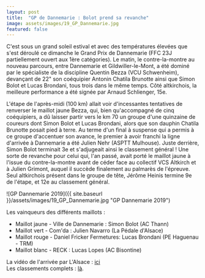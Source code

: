 ```yaml
---
layout: post
title:  "GP de Dannemarie : Bolot prend sa revanche"
image: assets/images/19_GP_Dannemarie.jpg
featured: false
---
```


C'est sous un grand soleil estival et avec des températures élevées que s'est déroulé ce dimanche le Grand Prix de Dannemarie (FFC 23J partiellement ouvert aux 1ère catégories). Le matin, le contre-la-montre au nouveau parcours, entre Dannemarie et Gildwiller-le-Mont, a été dominé par le spécialiste de la discipline Quentin Bezza (VCU Schwenheim), devançant de 22" son coéquipier Antonin Chatila Brunotte ainsi que Simon Bolot et Lucas Brondani, tous trois dans le même temps. Côté altkirchois, la meilleure performance a été signée par Arnaud Schlienger, 15e.

L'étape de l'après-midi (100 km) allait voir d'incessantes tentatives de renverser le maillot jaune Bezza, qui, bien qu'accompagné de cinq coéquipiers, a dû laisser partir vers le km 70 un groupe d'une quinzaine de coureurs dont Simon Bolot et Lucas Brondani, alors que son dauphin Chatila Brunotte posait pied à terre. Au terme d'un final à suspense qui a permis à ce groupe d'accentuer son avance, le premier à avoir franchi la ligne d'arrivée à Dannemarie a été Julien Nehr (ASPTT Mulhouse). Juste derrière, Simon Bolot terminait 3e et s'adjugeait ainsi le classement général ! Une sorte de revanche pour celui qui, l'an passé, avait porté le maillot jaune à l'issue du contre-la-montre avant de céder face au collectif VCS Altkirch et à Julien Grimont, auquel il succède finalement au palmarès de l'épreuve. Seul altkirchois présent dans le groupe de tête, Jérôme Heinis termine 9e de l'étape, et 12e au classement général.

![GP Dannemarie 2019]({{ site.baseurl }}/assets/images/19_GP_Dannemarie.jpg "GP Dannemarie 2019")

Les vainqueurs des différents maillots :

*   Maillot jaune - Ville de Dannemarie : Simon Bolot (AC Thann)
*   Maillot vert - Com'da : Julien Navarro (La Pédale d'Alsace)
*   Maillot rouge - Daniel Fricker Fermetures: Lucas Brondani (PE Haguenau - TRM)
*   Maillot blanc - RECK : Lucas Lopes (AC Bisontine)

La vidéo de l'arrivée par L'Alsace : [ici](https://www.lalsace.fr/actualite/2019/06/02/video-simon-bolot-gagne-a-dannemarie)  
Les classements complets : [là](Classements_complets_Dannemarie_19.pdf).